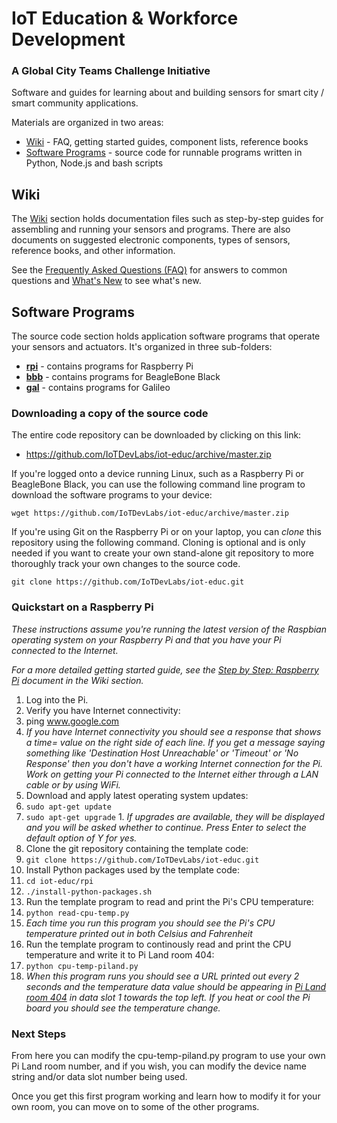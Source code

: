 # IoT Education & Workforce Development

### A Global City Teams Challenge Initiative

Software and guides for learning about and building sensors for smart city / smart community applications.

Materials are organized in two areas:

* [Wiki](https://github.com/IoTDevLabs/iot-educ/wiki) - FAQ, getting started guides, component lists, reference books
* [Software Programs](https://github.com/IoTDevLabs/iot-educ#software-programs) - source code for runnable programs written in Python, Node.js and bash scripts

## Wiki

The [Wiki](https://github.com/IoTDevLabs/iot-educ/wiki) section holds documentation files such as step-by-step guides for assembling and running your sensors and programs. There are also documents on suggested electronic components, types of sensors, reference books, and other information.

See the [Frequently Asked Questions (FAQ)](https://github.com/IoTDevLabs/iot-educ/wiki/Frequently-Asked-Questions-(FAQ)) for answers to common questions and [What's New](https://github.com/IoTDevLabs/iot-educ/wiki/What's-New) to see what's new.

## Software Programs

The source code section holds application software programs that operate your sensors and actuators. It's organized in three sub-folders:

* **[rpi](https://github.com/IoTDevLabs/iot-educ/tree/master/rpi)** - contains programs for Raspberry Pi
* **[bbb](https://github.com/IoTDevLabs/iot-educ/tree/master/bbb)** - contains programs for BeagleBone Black
* **[gal](https://github.com/IoTDevLabs/iot-educ/tree/master/gal)** - contains programs for Galileo

### Downloading a copy of the source code

The entire code repository can be downloaded by clicking on this link:

* https://github.com/IoTDevLabs/iot-educ/archive/master.zip

If you're logged onto a device running Linux, such as a Raspberry Pi or BeagleBone Black, you can use the following command line program to download the software programs to your device:

```
wget https://github.com/IoTDevLabs/iot-educ/archive/master.zip
```

If you're using Git on the Raspberry Pi or on your laptop, you can *clone* this repository using the following command. Cloning is optional and is only needed if you want to create your own stand-alone git repository to more thoroughly track your own changes to the source code.

```
git clone https://github.com/IoTDevLabs/iot-educ.git
```

### Quickstart on a Raspberry Pi

*These instructions assume you're running the latest version of the Raspbian operating system on your Raspberry Pi and that you have your Pi connected to the Internet.*

*For a more detailed getting started guide, see the [Step by Step: Raspberry Pi](https://github.com/IoTDevLabs/iot-educ/wiki/Step-by-Step:--Raspberry-Pi) document in the Wiki section.*

1. Log into the Pi.
1. Verify you have Internet connectivity:
  1. ping www.google.com
  2. *If you have Internet connectivity you should see a response that shows a time= value on the right side of each line. If you get a message saying something like 'Destination Host Unreachable' or 'Timeout' or 'No Response' then you don't have a working Internet connection for the Pi. Work on getting your Pi connected to the Internet either through a LAN cable or by using WiFi.*
1. Download and apply latest operating system updates:
  1. `sudo apt-get update`
  2. `sudo apt-get upgrade`
    1. *If upgrades are available, they will be displayed and you will be asked whether to continue. Press Enter to select the default option of Y for yes.*
1. Clone the git repository containing the template code:
  1. `git clone https://github.com/IoTDevLabs/iot-educ.git`
1. Install Python packages used by the template code:
  1. `cd iot-educ/rpi`
  2. `./install-python-packages.sh`
1. Run the template program to read and print the Pi's CPU temperature:
  1. `python read-cpu-temp.py`
  2. *Each time you run this program you should see the Pi's CPU temperature printed out in both Celsius and Fahrenheit*
1. Run the template program to continously read and print the CPU temperature and write it to Pi Land room 404:
  1. `python cpu-temp-piland.py`
  2. *When this program runs you should see a URL printed out every 2 seconds and the temperature data value should be appearing in [Pi Land room 404](http://piland.socialdevices.io/404/display) in data slot 1 towards the top left. If you heat or cool the Pi board you should see the temperature change.*

### Next Steps

From here you can modify the cpu-temp-piland.py program to use your own Pi Land room number, and if you wish, you can modify the device name string and/or data slot number being used.

Once you get this first program working and learn how to modify it for your own room, you can move on to some of the other programs.
